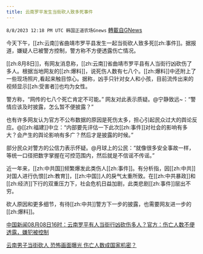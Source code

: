 ```yaml
---
title: 云南罗平发生当街砍人致多死事件
---
```

`8/8/2023 12:18 PM UTC 韩国正道农场Gnews` [轉載自GNews](https://gnews.org/articles/1535400)

今天下午，[[zh:云南]]省曲靖市罗平县发生一起当街砍人致多死[[zh:事件]]。据报道，嫌疑人已被警方控制，警方称不方便透露伤亡情况。

[[zh:8月8日]]，有网友消息称，[[zh:云南]]省曲靖市罗平县有人当街行凶砍伤了多人。根据当地网友的[[zh:爆料]]，说死伤人数有七八个。[[zh:爆料]]中还附上了一些现场照片,看起来触目惊心。据称，凶手只针对女人和小孩，目前流传出来的视频显示[[zh:受害者]]也均为女性。

警方称，“网传的七八个死亡肯定不可能。” 网友对此表示质疑。@宁静致远~：“警情应该及时披露，怎么暂不便披露？”

也有许多网友认为官方不公布数据的原因是死伤太多，担心引起民众过大的舆论反应。@[[zh:福建]]中立：“内部要先评估一下此次[[zh:事件]]对社会的影响有多大？会产生的舆论影响有多广？然后才是披露的时候。”

部分民众对警方的公信力表示怀疑。@月球上的公民：“就像很多安全事故一样，等统一口径把数字掌握在可控范围内，然后就是不信谣不传谣。”

近一年来，[[zh:中共国]]频繁爆发此类伤人[[zh:事件]]。有分析指，因[[zh:中共]]对国人进行仇恨[[zh:教育]]，[[zh:中国]]人的戾气太重所致。在[[zh:中共暴政]]和[[zh:经济]]下行的双重压力下，社会危机日益加剧，此类悲剧[[zh:事件]]层出不穷。

砍人原因和更多细节，有待[[zh:中共]]警方下一步的披露，也需要网友进一步的[[zh:爆料]]。

[中国新闻08月08日16时：云南罗平有人当街行凶砍伤多人？官方：伤亡人数不便透露，嫌犯被控制](https://www.youtube.com/watch?v=7HCBnntC64M)

[云南男子当街砍人 恐怖画面曝光 伤亡人数成国家机密？](https://www.soundofhope.org/post/745184)
